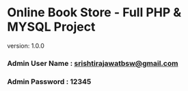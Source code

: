 # Online Book Store - Full PHP & MYSQL Project

version: 1.0.0

### Admin User Name : srishtirajawatbsw@gmail.com

### Admin Password : 12345

